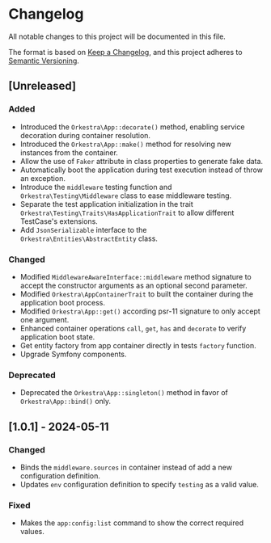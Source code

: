 # Changelog

All notable changes to this project will be documented in this file.

The format is based on [Keep a Changelog](https://keepachangelog.com/en/1.1.0/),
and this project adheres to [Semantic Versioning](https://semver.org/spec/v2.0.0.html).

## [Unreleased]

### Added

- Introduced the `Orkestra\App::decorate()` method, enabling service decoration during container resolution.
- Introduced the `Orkestra\App::make()` method for resolving new instances from the container.
- Allow the use of `Faker` attribute in class properties to generate fake data.
- Automatically boot the application during test execution instead of throw an exception.
- Introduce the `middleware` testing function and `Orkestra\Testing\Middleware` class to ease middleware testing.
- Separate the test application initialization in the trait `Orkestra\Testing\Traits\HasApplicationTrait` to allow different TestCase's extensions.
- Add `JsonSerializable` interface to the `Orkestra\Entities\AbstractEntity` class.

### Changed

- Modified `MiddlewareAwareInterface::middleware` method signature to accept the constructor arguments as an optional second parameter.
- Modified `Orkestra\AppContainerTrait` to built the container during the application boot process.
- Modified `Orkestra\App::get()` according psr-11 signature to only accept one argument.
- Enhanced container operations `call`, `get`, `has` and `decorate` to verify application boot state.
- Get entity factory from app container directly in tests `factory` function.
- Upgrade Symfony components.

### Deprecated

- Deprecated the `Orkestra\App::singleton()` method in favor of `Orkestra\App::bind()` only.

## [1.0.1] - 2024-05-11

### Changed

- Binds the `middleware.sources` in container instead of add a new configuration definition.
- Updates `env` configuration definition to specify `testing` as a valid value.

### Fixed

- Makes the `app:config:list` command to show the correct required values.
